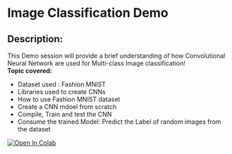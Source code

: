 # Image Classification Demo

## Description:

This Demo session will provide a brief understanding of how Convolutional Neural Network are used for Multi-class Image classification! 
<br/>
**Topic covered:**
* Dataset used : Fashion MNIST
* Libraries used to create CNNs
* How to use Fashion MNIST dataset
* Create a CNN mdoel from scratch
* Compile, Train and test the CNN
* Consume the trained Model: Predict the Label of random images from the dataset


[![Open In Colab](https://colab.research.google.com/assets/colab-badge.svg)](https://colab.research.google.com/github/nabinsharmaUTS/Introduction-AI-ML-CV-DFAT/blob/main/ImageClassfication-Demo/ImageClassification-Demo.ipynb)
